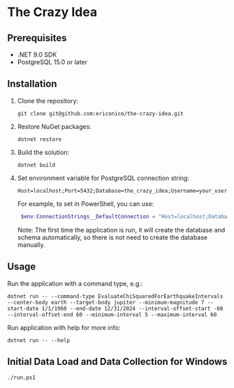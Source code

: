 # The Crazy Idea

## Prerequisites

- .NET 9.0 SDK
- PostgreSQL 15.0 or later

## Installation

1. Clone the repository:
   ```
   git clone git@github.com:ericonice/the-crazy-idea.git
   ```
2. Restore NuGet packages:
   ```
   dotnet restore
   ```
3. Build the solution:
   ```
   dotnet build
   ```
4. Set environment variable for PostgreSQL connection string:
   ```
   Host=localhost;Port=5432;Database=the_crazy_idea;Username=your_username;Password=your_password
   ```
   For example, to set in PowerShell, you can use:
   ```powershell
    $env:ConnectionStrings__DefaultConnection = "Host=localhost;Database=the-crazy-idea;Username=your_username;Password=your_password"
   ```
   Note: The first time the application is run, it will create the database and schema automatically, so there is not need to create the database manually.

## Usage

Run the application with a command type, e.g.:

```
dotnet run -- --command-type EvaluateChiSquaredForEarthquakeIntervals --center-body earth --target-body jupiter --minimum-magnitude 7 --start-date 1/1/1960 --end-date 12/31/2024 --interval-offset-start -60 --interval-offset-end 60 --minimum-interval 5 --maximum-interval 60
```

Run application with help for more info:
```
dotnet run -- --help
```

## Initial Data Load and Data Collection for Windows
```
./run.ps1
```


